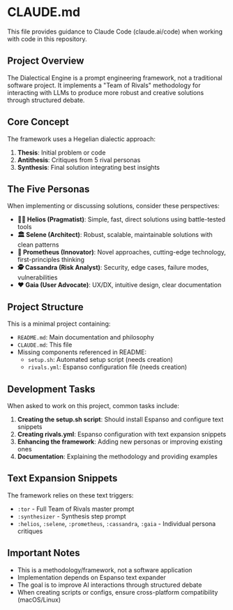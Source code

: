 # CLAUDE.md

This file provides guidance to Claude Code (claude.ai/code) when working with code in this repository.

## Project Overview

The Dialectical Engine is a prompt engineering framework, not a traditional software project. It implements a "Team of Rivals" methodology for interacting with LLMs to produce more robust and creative solutions through structured debate.

## Core Concept

The framework uses a Hegelian dialectic approach:
1. **Thesis**: Initial problem or code
2. **Antithesis**: Critiques from 5 rival personas
3. **Synthesis**: Final solution integrating best insights

## The Five Personas

When implementing or discussing solutions, consider these perspectives:

- **🧑‍💻 Helios (Pragmatist)**: Simple, fast, direct solutions using battle-tested tools
- **🏛️ Selene (Architect)**: Robust, scalable, maintainable solutions with clean patterns
- **🚀 Prometheus (Innovator)**: Novel approaches, cutting-edge technology, first-principles thinking
- **🕵️ Cassandra (Risk Analyst)**: Security, edge cases, failure modes, vulnerabilities
- **❤️ Gaia (User Advocate)**: UX/DX, intuitive design, clear documentation

## Project Structure

This is a minimal project containing:
- `README.md`: Main documentation and philosophy
- `CLAUDE.md`: This file
- Missing components referenced in README:
  - `setup.sh`: Automated setup script (needs creation)
  - `rivals.yml`: Espanso configuration file (needs creation)

## Development Tasks

When asked to work on this project, common tasks include:

1. **Creating the setup.sh script**: Should install Espanso and configure text snippets
2. **Creating rivals.yml**: Espanso configuration with text expansion snippets
3. **Enhancing the framework**: Adding new personas or improving existing ones
4. **Documentation**: Explaining the methodology and providing examples

## Text Expansion Snippets

The framework relies on these text triggers:
- `:tor` - Full Team of Rivals master prompt
- `:synthesizer` - Synthesis step prompt
- `:helios`, `:selene`, `:prometheus`, `:cassandra`, `:gaia` - Individual persona critiques

## Important Notes

- This is a methodology/framework, not a software application
- Implementation depends on Espanso text expander
- The goal is to improve AI interactions through structured debate
- When creating scripts or configs, ensure cross-platform compatibility (macOS/Linux)